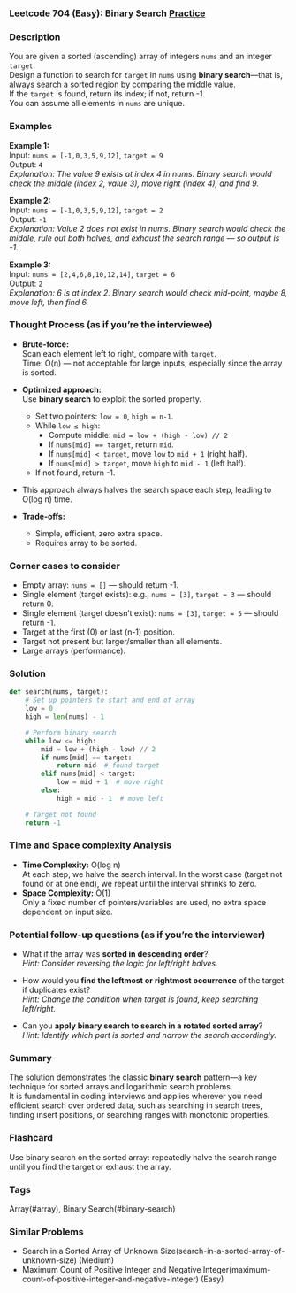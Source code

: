 ### Leetcode 704 (Easy): Binary Search [Practice](https://leetcode.com/problems/binary-search)

### Description  
You are given a sorted (ascending) array of integers `nums` and an integer `target`.  
Design a function to search for `target` in `nums` using **binary search**—that is, always search a sorted region by comparing the middle value.  
If the `target` is found, return its index; if not, return -1.  
You can assume all elements in `nums` are unique.

### Examples  

**Example 1:**  
Input: `nums = [-1,0,3,5,9,12]`, `target = 9`  
Output: `4`  
*Explanation: The value 9 exists at index 4 in nums. Binary search would check the middle (index 2, value 3), move right (index 4), and find 9.*

**Example 2:**  
Input: `nums = [-1,0,3,5,9,12]`, `target = 2`  
Output: `-1`  
*Explanation: Value 2 does not exist in nums. Binary search would check the middle, rule out both halves, and exhaust the search range — so output is -1.*

**Example 3:**  
Input: `nums = [2,4,6,8,10,12,14]`, `target = 6`  
Output: `2`  
*Explanation: 6 is at index 2. Binary search would check mid-point, maybe 8, move left, then find 6.*

### Thought Process (as if you’re the interviewee)  
- **Brute-force:**  
  Scan each element left to right, compare with `target`.  
  Time: O(n) — not acceptable for large inputs, especially since the array is sorted.

- **Optimized approach:**  
  Use **binary search** to exploit the sorted property.  
  - Set two pointers: `low = 0`, `high = n-1`.
  - While `low ≤ high`:
    - Compute middle: `mid = low + (high - low) // 2`
    - If `nums[mid] == target`, return `mid`.
    - If `nums[mid] < target`, move `low` to `mid + 1` (right half).
    - If `nums[mid] > target`, move `high` to `mid - 1` (left half).
  - If not found, return -1.

- This approach always halves the search space each step, leading to O(log n) time.
- **Trade-offs:**  
  - Simple, efficient, zero extra space.
  - Requires array to be sorted.

### Corner cases to consider  
- Empty array: `nums = []` — should return -1.
- Single element (target exists): e.g., `nums = [3]`, `target = 3` — should return 0.
- Single element (target doesn’t exist): `nums = [3]`, `target = 5` — should return -1.
- Target at the first (0) or last (n-1) position.
- Target not present but larger/smaller than all elements.
- Large arrays (performance).

### Solution

```python
def search(nums, target):
    # Set up pointers to start and end of array
    low = 0
    high = len(nums) - 1

    # Perform binary search
    while low <= high:
        mid = low + (high - low) // 2
        if nums[mid] == target:
            return mid  # found target
        elif nums[mid] < target:
            low = mid + 1  # move right
        else:
            high = mid - 1  # move left

    # Target not found
    return -1
```

### Time and Space complexity Analysis  

- **Time Complexity:** O(log n)  
  At each step, we halve the search interval. In the worst case (target not found or at one end), we repeat until the interval shrinks to zero.
- **Space Complexity:** O(1)  
  Only a fixed number of pointers/variables are used, no extra space dependent on input size.

### Potential follow-up questions (as if you’re the interviewer)  

- What if the array was **sorted in descending order**?  
  *Hint: Consider reversing the logic for left/right halves.*

- How would you **find the leftmost or rightmost occurrence** of the target if duplicates exist?  
  *Hint: Change the condition when target is found, keep searching left/right.*

- Can you **apply binary search to search in a rotated sorted array**?  
  *Hint: Identify which part is sorted and narrow the search accordingly.*

### Summary
The solution demonstrates the classic **binary search** pattern—a key technique for sorted arrays and logarithmic search problems.  
It is fundamental in coding interviews and applies wherever you need efficient search over ordered data, such as searching in search trees, finding insert positions, or searching ranges with monotonic properties.


### Flashcard
Use binary search on the sorted array: repeatedly halve the search range until you find the target or exhaust the array.

### Tags
Array(#array), Binary Search(#binary-search)

### Similar Problems
- Search in a Sorted Array of Unknown Size(search-in-a-sorted-array-of-unknown-size) (Medium)
- Maximum Count of Positive Integer and Negative Integer(maximum-count-of-positive-integer-and-negative-integer) (Easy)